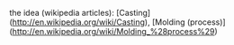 the idea (wikipedia articles): [Casting] (http://en.wikipedia.org/wiki/Casting), [Molding (process)] (http://en.wikipedia.org/wiki/Molding_%28process%29)
